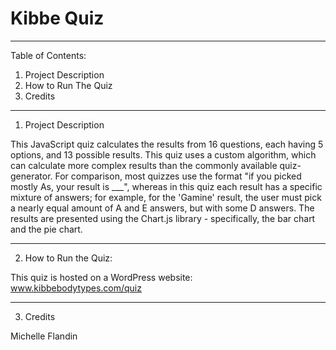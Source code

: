# Kibbe Quiz


----------
Table of Contents: 
1. Project Description
2. How to Run The Quiz
3. Credits


----------
1. Project Description

This JavaScript quiz calculates the results from 16 questions, each having 5 options, and 13 possible results. This quiz uses a custom algorithm, which can calculate more complex results than the commonly available quiz-generator. For comparison, most quizzes use the format "if you picked mostly As, your result is ___", whereas in this quiz each result has a specific mixture of answers; for example, for the 'Gamine' result, the user must pick a nearly equal amount of A and E answers, but with some D answers. The results are presented using the Chart.js library - specifically, the bar chart and the pie chart. 


----------
2. How to Run the Quiz: 

This quiz is hosted on a WordPress website:
www.kibbebodytypes.com/quiz


----------
3. Credits

Michelle Flandin